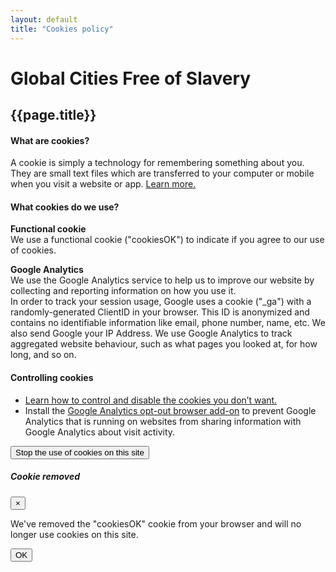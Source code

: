 ```yaml
---
layout: default
title: "Cookies policy"
---
```


<!-- HEADER -->
<div class="header other">
  <div class="container">
    <div class="title">
      <h1>Global Cities Free of Slavery</h1>
    </div>
  </div>
</div>

<!-- CONTENT -->
<div class="container" markdown="1">

## {{page.title}}

#### What are cookies?

A cookie is simply a technology for remembering something about you. They are small text files which are transferred to your computer or mobile when you visit a website or app. [Learn more.](https://www.cookiesandyou.com/)


#### What cookies do we use?

**Functional cookie**<br/>
We use a functional cookie ("cookiesOK") to indicate if you agree to our use of cookies.

**Google Analytics**<br/>
We use the Google Analytics service to help us to improve our website by collecting and reporting information on how you use it.<br/>
In order to track your session usage, Google uses a cookie ("_ga") with a randomly-generated ClientID in your browser. This ID is anonymized and contains no identifiable information like email, phone number, name, etc. We also send Google your IP Address. We use Google Analytics to track aggregated website behaviour, such as what pages you looked at, for how long, and so on.


#### Controlling cookies

- [Learn how to control and disable the cookies you don’t want.](https://www.cookiesandyou.com/)
- Install the [Google Analytics opt-out browser add-on](https://support.google.com/analytics/answer/181881) to prevent Google Analytics that is running on websites from sharing information with Google Analytics about visit activity.

<button type="button" class="btn btn-outline-secondary deletecookies">Stop the use of cookies on this site</button>

</div>



<!-- cookie removed OK alert -->
<div class="modal cookieremoved" tabindex="-1" role="dialog">
  <div class="modal-dialog" role="document">
    <div class="modal-content">
      <div class="modal-header">
        <h5 class="modal-title">Cookie removed</h5>
        <button type="button" class="close" data-dismiss="modal" aria-label="Close">
          <span aria-hidden="true">&times;</span>
        </button>
      </div>
      <div class="modal-body">
        <p>We've removed the "cookiesOK" cookie from your browser and will no longer use cookies on this site.</p>
      </div>
      <div class="modal-footer">
        <button type="button" class="btn btn-primary" data-dismiss="modal">OK</button>
      </div>
    </div>
  </div>
</div>



<script type="text/javascript">

var deleteCookies = document.querySelector(".deletecookies");

// When clicking on the delete button: delete the "cookiesOK" cookie (set expires to past)
deleteCookies.addEventListener("click", function () {
  //console.log ("delete cookies")
  document.cookie = "cookiesOK=; expires=Thu, 01 Jan 1970 00:00:00 UTC; path=/;";
  $('.cookieremoved').modal("show");
});

</script>
